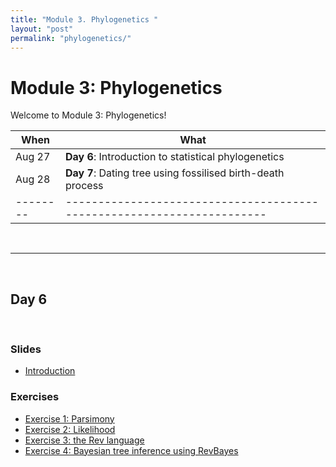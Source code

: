 ```yaml
---
title: "Module 3. Phylogenetics "
layout: "post" 
permalink: "phylogenetics/"
---
```


# Module 3: Phylogenetics 

Welcome to Module 3: Phylogenetics! 



| When   | What                                                                 |
|--------|----------------------------------------------------------------------|
| Aug 27 | **Day 6**: Introduction to statistical phylogenetics                                       |
| Aug 28 | **Day 7**: Dating tree using fossilised birth-death process|
|--------|----------------------------------------------------------------------|

<br>

- - -

<br>

## Day 6

<br>

### Slides
- [Introduction]({{site.baseurl}}/data/3_phylogenetics/part1.pdf)

### Exercises
- [Exercise 1: Parsimony]({{site.baseurl}}/phylogenetics/parsimony)
- [Exercise 2: Likelihood]({{site.baseurl}}/phylogenetics/likelihood)
- [Exercise 3: the Rev language]({{site.baseurl}}/phylogenetics/revbayes)
- [Exercise 4: Bayesian tree inference using RevBayes]({{site.baseurl}}/phylogenetics/bayesian)







